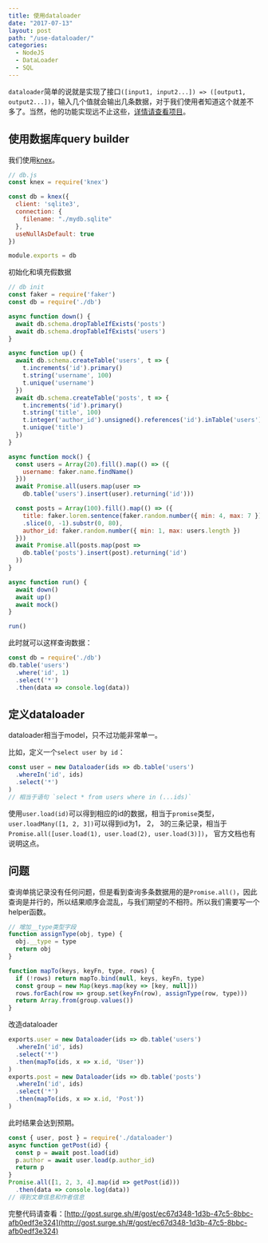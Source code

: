 ```yaml
---
title: 使用dataloader
date: "2017-07-13"
layout: post
path: "/use-dataloader/"
categories:
  - NodeJS
  - DataLoader
  - SQL
---
```


`dataloader`简单的说就是实现了接口`([input1, input2...]) => ([output1, output2...])`，输入几个值就会输出几条数据，对于我们使用者知道这个就差不多了。当然，他的功能实现远不止这些，[详情请查看项目](https://github.com/facebook/dataloader)。

<!--more-->

## 使用数据库query builder

我们使用[knex](https://github.com/tgriesser/knex)。
```js
// db.js
const knex = require('knex')

const db = knex({
  client: 'sqlite3',
  connection: {
    filename: "./mydb.sqlite"
  },
  useNullAsDefault: true
})

module.exports = db
```
初始化和填充假数据
```js
// db init
const faker = require('faker')
const db = require('./db')

async function down() {
  await db.schema.dropTableIfExists('posts')
  await db.schema.dropTableIfExists('users')
}

async function up() {
  await db.schema.createTable('users', t => {
    t.increments('id').primary()
    t.string('username', 100)
    t.unique('username')
  })
  await db.schema.createTable('posts', t => {
    t.increments('id').primary()
    t.string('title', 100)
    t.integer('author_id').unsigned().references('id').inTable('users').onDelete('CASCADE').onUpdate('CASCADE')
    t.unique('title')
  })
}

async function mock() {
  const users = Array(20).fill().map(() => ({
    username: faker.name.findName()
  }))
  await Promise.all(users.map(user =>
    db.table('users').insert(user).returning('id')))

  const posts = Array(100).fill().map(() => ({
    title: faker.lorem.sentence(faker.random.number({ min: 4, max: 7 }))
    .slice(0, -1).substr(0, 80),
    author_id: faker.random.number({ min: 1, max: users.length })
  }))
  await Promise.all(posts.map(post =>
    db.table('posts').insert(post).returning('id')
  ))
}

async function run() {
  await down()
  await up()
  await mock()
}

run()
```

此时就可以这样查询数据：
```js
const db = require('./db')
db.table('users')
  .where('id', 1)
  .select('*')
  .then(data => console.log(data))
```

## 定义dataloader

dataloader相当于model，只不过功能非常单一。

比如，定义一个`select user by id`：
```js
const user = new Dataloader(ids => db.table('users')
  .whereIn('id', ids)
  .select('*')
)
// 相当于语句 `select * from users where in (...ids)`
```
使用`user.load(id)`可以得到相应的id的数据，相当于`promise`类型， `user.loadMany([1, 2, 3])`可以得到id为1， 2， 3的三条记录，相当于`Promise.all([user.load(1), user.load(2), user.load(3)])`， 官方文档也有说明这点。

## 问题

查询单挑记录没有任何问题，但是看到查询多条数据用的是`Promise.all()`，因此查询是并行的，所以结果顺序会混乱，与我们期望的不相符。所以我们需要写一个helper函数。
```js
// 增加__type类型字段
function assignType(obj, type) {
  obj.__type = type
  return obj
}

function mapTo(keys, keyFn, type, rows) {
  if (!rows) return mapTo.bind(null, keys, keyFn, type)
  const group = new Map(keys.map(key => [key, null]))
  rows.forEach(row => group.set(keyFn(row), assignType(row, type)))
  return Array.from(group.values())
}
```
改造dataloader
```js
exports.user = new Dataloader(ids => db.table('users')
  .whereIn('id', ids)
  .select('*')
  .then(mapTo(ids, x => x.id, 'User'))
)
exports.post = new Dataloader(ids => db.table('posts')
  .whereIn('id', ids)
  .select('*')
  .then(mapTo(ids, x => x.id, 'Post'))
)
```
此时结果会达到预期。
```js
const { user, post } = require('./dataloader')
async function getPost(id) {
  const p = await post.load(id)
  p.author = await user.load(p.author_id)
  return p
}
Promise.all([1, 2, 3, 4].map(id => getPost(id)))
  .then(data => console.log(data))
// 得到文章信息和作者信息
```
完整代码请查看：[http://gost.surge.sh/#/gost/ec67d348-1d3b-47c5-8bbc-afb0edf3e324](http://gost.surge.sh/#/gost/ec67d348-1d3b-47c5-8bbc-afb0edf3e324)

